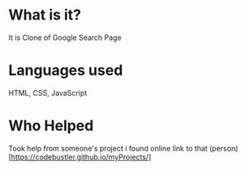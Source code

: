 # What is it?

It is Clone of Google Search Page

# Languages used

HTML, CSS, JavaScript

# Who Helped

Took help from someone's project i found online
link to that (person)[https://codebustler.github.io/myProjects/]
